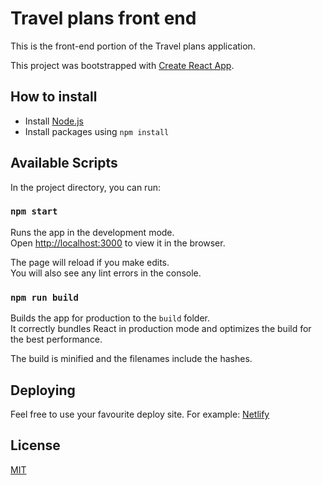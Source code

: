 # Travel plans front end

This is the front-end portion of the Travel plans application.

This project was bootstrapped with [Create React App](https://github.com/facebook/create-react-app).

## How to install

- Install [Node.js](https://nodejs.org/)
- Install packages using `npm install`

## Available Scripts

In the project directory, you can run:

### `npm start`

Runs the app in the development mode.<br>
Open [http://localhost:3000](http://localhost:3000) to view it in the browser.

The page will reload if you make edits.<br>
You will also see any lint errors in the console.

### `npm run build`

Builds the app for production to the `build` folder.<br>
It correctly bundles React in production mode and optimizes the build for the best performance.

The build is minified and the filenames include the hashes.

## Deploying

Feel free to use your favourite deploy site. For example: [Netlify](https://www.netlify.com/)

## License

[MIT](https://choosealicense.com/licenses/mit/)
